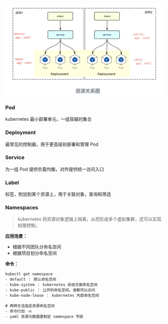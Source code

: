 ![](../image/8.png)



### Pod

kubernetes 最小部署单元，一组容器的集合

### Deployment

最常见的控制器，用于更高级别部署和管理 Pod

### Service

为一组 Pod 提供负载均衡，对外提供统一访问入口

### Label

标签，附加到某个资源上，用于关联对象，查询和筛选

### Namespaces

> kubernetes 将资源对象逻辑上隔离，从而形成多个虚拟集群，还可以实现权限控制。

**应用场景：**

- 根据不同团队分命名空间
- 根据项目划分命名空间

**命令：**

```shell
kubectl get namespace
- default ： 默认命名空间
- kube-system ： kubernetes 系统方面命名空间
- kube-public ： 公开的命名空间，谁都可以访问
- kube-node-lease ： kubernetes 内部命名空间

# 两种方法指定资源命名空间
- 命令行加 -n
- yaml 资源元数据里制定 namespace 字段
```

